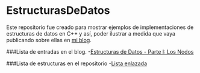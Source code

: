 # EstructurasDeDatos
Este repositorio fue creado para mostrar ejemplos de implementaciones de estructuras de datos en C++ y así, poder  ilustrar a medida que vaya publicando sobre ellas en [mi blog](http://albertocg.com).

###Lista de entradas en el blog.
-[Estructuras de Datos - Parte I: Los Nodos](http://albertocg.com/2015/06/estructuras-de-datos-parte-i-los-nodos/)

###Lista de estructuras en el repositorio
-[Lista enlazada](https://github.com/AlbertoCG/EstructurasDeDatos/tree/master/linkedlist) 